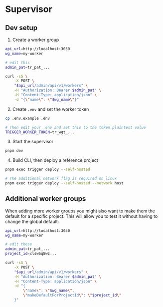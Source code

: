 # Supervisor

## Dev setup

1. Create a worker group

```sh
api_url=http://localhost:3030
wg_name=my-worker

# edit this
admin_pat=tr_pat_...

curl -sS \
    -X POST \
    "$api_url/admin/api/v1/workers" \
    -H "Authorization: Bearer $admin_pat" \
    -H "Content-Type: application/json" \
    -d "{\"name\": \"$wg_name\"}"
```

2. Create `.env` and set the worker token

```sh
cp .env.example .env

# Then edit your .env and set this to the token.plaintext value
TRIGGER_WORKER_TOKEN=tr_wgt_...
```

3. Start the supervisor

```sh
pnpm dev
```

4. Build CLI, then deploy a reference project

```sh
pnpm exec trigger deploy --self-hosted

# The additional network flag is required on linux
pnpm exec trigger deploy --self-hosted --network host
```

## Additional worker groups

When adding more worker groups you might also want to make them the default for a specific project. This will allow you to test it without having to change the global default:

```sh
api_url=http://localhost:3030
wg_name=my-worker

# edit these
admin_pat=tr_pat_...
project_id=clsw6q8wz...

curl -sS \
    -X POST \
    "$api_url/admin/api/v1/workers" \
    -H "Authorization: Bearer $admin_pat" \
    -H "Content-Type: application/json" \
    -d "{
        \"name\": \"$wg_name\",
        \"makeDefaultForProjectId\": \"$project_id\"
    }"
```
